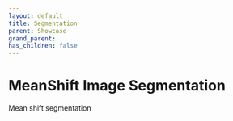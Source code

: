 ```yaml
---
layout: default
title: Segmentation
parent: Showcase
grand_parent: 
has_children: false
---
```


# MeanShift Image Segmentation

Mean shift segmentation

<div data-ref="documentation/meanShiftSegmentation"></div>
<script src="/dataspot/samples/meanShiftSegmentation.js"></script>
